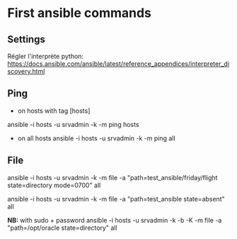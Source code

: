 # First ansible commands

## Settings

Régler l'interprète python: https://docs.ansible.com/ansible/latest/reference_appendices/interpreter_discovery.html

## Ping
- on hosts with tag [hosts]

ansible -i hosts -u srvadmin -k -m ping hosts


- on all hosts
ansible -i hosts -u srvadmin -k -m ping all


## File
ansible -i hosts -u srvadmin -k -m file -a "path=test_ansible/friday/flight state=directory mode=0700" all

ansible -i hosts -u srvadmin -k -m file -a "path=test_ansible state=absent" all

**NB:** with sudo + password 
ansible -i hosts -u srvadmin -k -b -K -m file -a "path=/opt/oracle state=directory" all

